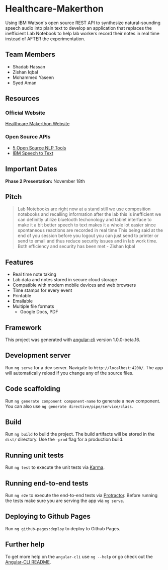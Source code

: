 # Healthcare-Makerthon

Using IBM Watson's open source REST API to synthesize natural-sounding speech audio into plain text to develop an application that replaces the 
inefficient Lab Notebook to help lab workers record their notes in real time instead of AFTER the experimentation. 

## Team Members

- Shadab Hassan
- Zishan Iqbal
- Mohammed Yaseen
- Syed Aman

## Resources

### Official Website

[Healthcare Makerthon Website](http://entrepreneur.nyu.edu/resource/healthcare-makerthon/)

### Open Source APIs

- [5 Open Source NLP Tools](https://opensource.com/business/15/7/five-open-source-nlp-tools)
- [IBM Speech to Text](https://www.ibm.com/watson/developercloud/text-to-speech.html)

## Important Dates

**Phase 2 Presentation:** November 18th

## Pitch

>   Lab Notebooks are right now at a stand still we use composition notebooks and recalling information after the lab
    this is inefficient
    we can definitly utilize bluetooth techonology and tablet interface to make it a bit better
    speech to text makes it a whole lot easier since spontaneous reactions are recorded in real time
    This being said at the end of you session before you logout you can just send to printer or send to email and thus reduce security issues and in 
    lab work time.
    Both efficiency and security has been met
    - Zishan Iqbal


## Features

- Real time note taking
- Lab data and notes stored in secure cloud storage
- Compatible with modern mobile devices and web browsers
- Time stamps for every event
- Printable
- Emailable
- Multiple file formats
    - Google Docs, PDF

## Framework

This project was generated with [angular-cli](https://github.com/angular/angular-cli) version 1.0.0-beta.16.

## Development server
Run `ng serve` for a dev server. Navigate to `http://localhost:4200/`. The app will automatically reload if you change any of the source files.

## Code scaffolding

Run `ng generate component component-name` to generate a new component. You can also use `ng generate directive/pipe/service/class`.

## Build

Run `ng build` to build the project. The build artifacts will be stored in the `dist/` directory. Use the `-prod` flag for a production build.

## Running unit tests

Run `ng test` to execute the unit tests via [Karma](https://karma-runner.github.io).

## Running end-to-end tests

Run `ng e2e` to execute the end-to-end tests via [Protractor](http://www.protractortest.org/). 
Before running the tests make sure you are serving the app via `ng serve`.

## Deploying to Github Pages

Run `ng github-pages:deploy` to deploy to Github Pages.

## Further help

To get more help on the `angular-cli` use `ng --help` or go check out the [Angular-CLI README](https://github.com/angular/angular-cli/blob/master/README.md).
